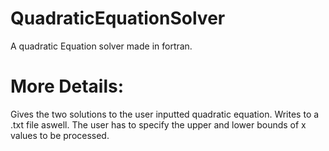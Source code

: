 # QuadraticEquationSolver
A quadratic Equation solver made in fortran.

# More Details:
Gives the two solutions to the user inputted quadratic equation. 
Writes to a .txt file aswell. 
The user has to specify the upper and lower bounds of x values to be processed.
